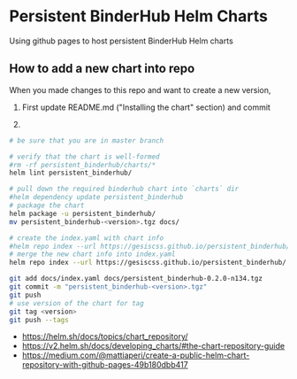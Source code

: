 # Persistent BinderHub Helm Charts

Using github pages to host persistent BinderHub Helm charts

## How to add a new chart into repo

When you made changes to this repo and want to create a new version,

1. First update README.md ("Installing the chart" section) and commit

2.
```bash
# be sure that you are in master branch

# verify that the chart is well-formed
#rm -rf persistent_binderhub/charts/*
helm lint persistent_binderhub/

# pull down the required binderhub chart into `charts` dir
#helm dependency update persistent_binderhub
# package the chart
helm package -u persistent_binderhub/
mv persistent_binderhub-<version>.tgz docs/

# create the index.yaml with chart info
#helm repo index --url https://gesiscss.github.io/persistent_binderhub/ docs/.
# merge the new chart info into index.yaml
helm repo index --url https://gesiscss.github.io/persistent_binderhub/ --merge docs/index.yaml docs/.

git add docs/index.yaml docs/persistent_binderhub-0.2.0-n134.tgz
git commit -m "persistent_binderhub-<version>.tgz"
git push
# use version of the chart for tag
git tag <version>
git push --tags

```

- https://helm.sh/docs/topics/chart_repository/
- https://v2.helm.sh/docs/developing_charts/#the-chart-repository-guide
- https://medium.com/@mattiaperi/create-a-public-helm-chart-repository-with-github-pages-49b180dbb417

